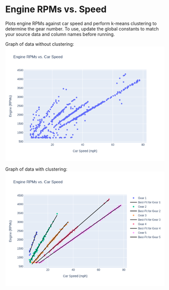 # Engine RPMs vs. Speed

Plots engine RPMs against car speed and perform k-means clustering to determine the gear number. To use, update the global constants to match your source data and column names before running.

Graph of data without clustering:
![Without clustering](images/Engine%20RPMs%20vs.%20Car%20Speed%20without%20clustering.png)

Graph of data with clustering:
![With clustering](images/Engine%20RPMs%20vs.%20Car%20Speed%20with%20clustering.png)
